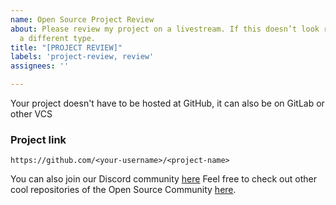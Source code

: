 ```yaml
---
name: Open Source Project Review
about: Please review my project on a livestream. If this doesn’t look right, choose
  a different type.
title: "[PROJECT REVIEW]"
labels: 'project-review, review'
assignees: ''

---
```


Your project doesn't have to be hosted at GitHub, it can also be on GitLab or other VCS

### Project link
```
https://github.com/<your-username>/<project-name>
```
You can also join our Discord community [here](https://discord.gg/g7FmxB9uZp)
Feel free to check out other cool repositories of the Open Source Community [here](https://github.com/opensourcecommunity-hub).
